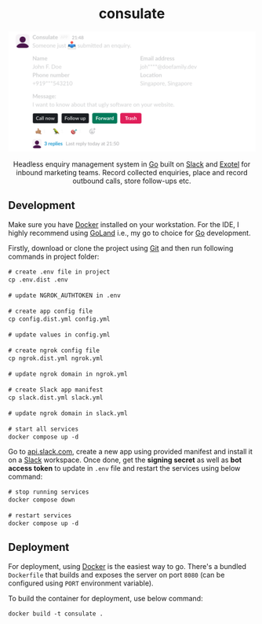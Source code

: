 <h1 align="center">consulate</h1>

[![Screenshot](https://raw.githubusercontent.com/vaibhavpandeyvpz/consulate/main/screenshot.png)](https://raw.githubusercontent.com/vaibhavpandeyvpz/consulate/main/screenshot.png)

<p align="center">
Headless enquiry management system in <a href="https://go.dev/">Go</a> built on <a href="https://slack.com/intl/en-in/">Slack</a> and <a href="https://exotel.com/">Exotel</a> for inbound marketing teams.
Record collected enquiries, place and record outbound calls, store follow-ups etc.
</p>

## Development

Make sure you have [Docker](https://www.docker.com/) installed on your workstation.
For the IDE, I highly recommend using [GoLand](https://www.jetbrains.com/go/) i.e., my go to choice for [Go](https://go.dev) development.

Firstly, download or clone the project using [Git](https://git-scm.com/) and then run following commands in project folder:

```shell
# create .env file in project
cp .env.dist .env

# update NGROK_AUTHTOKEN in .env

# create app config file
cp config.dist.yml config.yml

# update values in config.yml

# create ngrok config file
cp ngrok.dist.yml ngrok.yml

# update ngrok domain in ngrok.yml

# create Slack app manifest
cp slack.dist.yml slack.yml

# update ngrok domain in slack.yml

# start all services
docker compose up -d
```

Go to [api.slack.com](https://api.slack.com/), create a new app using provided manifest and install it on a [Slack](https://slack.com/intl/en-in/) workspace.
Once done, get the **signing secret** as well as **bot access token** to update in `.env` file and restart the services using below command:

```shell
# stop running services
docker compose down

# restart services
docker compose up -d
```

## Deployment

For deployment, using [Docker](https://www.docker.com/) is the easiest way to go.
There's a bundled `Dockerfile` that builds and exposes the server on port `8080` (can be configured using `PORT` environment variable).

To build the container for deployment, use below command:

```shell
docker build -t consulate .
```
